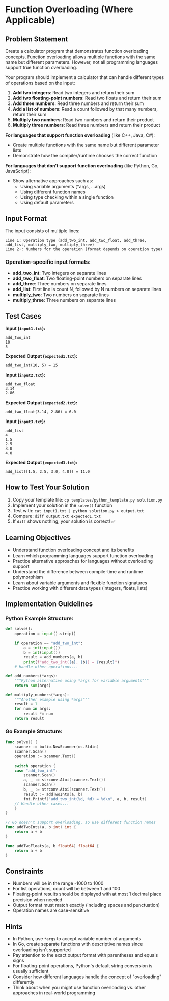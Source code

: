 # Function Overloading (Where Applicable)

## Problem Statement

Create a calculator program that demonstrates function overloading concepts. Function overloading allows multiple functions with the same name but different parameters. However, not all programming languages support true function overloading.

Your program should implement a calculator that can handle different types of operations based on the input:

1. **Add two integers**: Read two integers and return their sum
2. **Add two floating-point numbers**: Read two floats and return their sum  
3. **Add three numbers**: Read three numbers and return their sum
4. **Add a list of numbers**: Read a count followed by that many numbers, return their sum
5. **Multiply two numbers**: Read two numbers and return their product
6. **Multiply three numbers**: Read three numbers and return their product

**For languages that support function overloading** (like C++, Java, C#):
- Create multiple functions with the same name but different parameter lists
- Demonstrate how the compiler/runtime chooses the correct function

**For languages that don't support function overloading** (like Python, Go, JavaScript):
- Show alternative approaches such as:
  - Using variable arguments (*args, ...args)
  - Using different function names
  - Using type checking within a single function
  - Using default parameters

## Input Format

The input consists of multiple lines:
```
Line 1: Operation type (add_two_int, add_two_float, add_three, add_list, multiply_two, multiply_three)
Line 2+: Numbers for the operation (format depends on operation type)
```

### Operation-specific input formats:
- **add_two_int**: Two integers on separate lines
- **add_two_float**: Two floating-point numbers on separate lines
- **add_three**: Three numbers on separate lines
- **add_list**: First line is count N, followed by N numbers on separate lines
- **multiply_two**: Two numbers on separate lines  
- **multiply_three**: Three numbers on separate lines

## Test Cases
**Input (`input1.txt`):**
```
add_two_int
10
5
```

**Expected Output (`expected1.txt`):**
```
add_two_int(10, 5) = 15
```

**Input (`input2.txt`):**
```
add_two_float
3.14
2.86
```

**Expected Output (`expected2.txt`):**
```
add_two_float(3.14, 2.86) = 6.0
```

**Input (`input3.txt`):**
```
add_list
4
1.5
2.5
3.0
4.0
```

**Expected Output (`expected3.txt`):**
```
add_list([1.5, 2.5, 3.0, 4.0]) = 11.0
```

## How to Test Your Solution
1. Copy your template file: `cp templates/python_template.py solution.py`
2. Implement your solution in the `solve()` function
3. Test with: `cat input1.txt | python solution.py > output.txt`
4. Compare: `diff output.txt expected1.txt`
5. If `diff` shows nothing, your solution is correct! ✅

## Learning Objectives
- Understand function overloading concept and its benefits
- Learn which programming languages support function overloading
- Practice alternative approaches for languages without overloading support
- Understand the difference between compile-time and runtime polymorphism
- Learn about variable arguments and flexible function signatures
- Practice working with different data types (integers, floats, lists)

## Implementation Guidelines

### Python Example Structure:
```python
def solve():
    operation = input().strip()
    
    if operation == "add_two_int":
        a = int(input())
        b = int(input())
        result = add_numbers(a, b)
        print(f"add_two_int({a}, {b}) = {result}")
    # Handle other operations...

def add_numbers(*args):
    """Python alternative using *args for variable arguments"""
    return sum(args)

def multiply_numbers(*args):
    """Another example using *args"""
    result = 1
    for num in args:
        result *= num
    return result
```

### Go Example Structure:
```go
func solve() {
    scanner := bufio.NewScanner(os.Stdin)
    scanner.Scan()
    operation := scanner.Text()
    
    switch operation {
    case "add_two_int":
        scanner.Scan()
        a, _ := strconv.Atoi(scanner.Text())
        scanner.Scan()
        b, _ := strconv.Atoi(scanner.Text())
        result := addTwoInts(a, b)
        fmt.Printf("add_two_int(%d, %d) = %d\n", a, b, result)
    // Handle other cases...
    }
}

// Go doesn't support overloading, so use different function names
func addTwoInts(a, b int) int {
    return a + b
}

func addTwoFloats(a, b float64) float64 {
    return a + b
}
```

## Constraints
- Numbers will be in the range -1000 to 1000
- For list operations, count will be between 1 and 100
- Floating-point results should be displayed with at most 1 decimal place precision when needed
- Output format must match exactly (including spaces and punctuation)
- Operation names are case-sensitive

## Hints
- In Python, use `*args` to accept variable number of arguments
- In Go, create separate functions with descriptive names since overloading isn't supported
- Pay attention to the exact output format with parentheses and equals signs
- For floating-point operations, Python's default string conversion is usually sufficient
- Consider how different languages handle the concept of "overloading" differently
- Think about when you might use function overloading vs. other approaches in real-world programming

